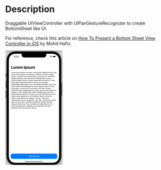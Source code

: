 # Description
Draggable UIViewController with UIPanGestureRecognizer to create BottomSheet like UI.

For reference, check this article on <a href="https://betterprogramming.pub/how-to-present-a-bottom-sheet-view-controller-in-ios-a5a3e2047af9">How To Present a Bottom Sheet View Controller in iOS</a> by Mohd Hafiz.

<img src="demo.gif" width="184" height="365" />
